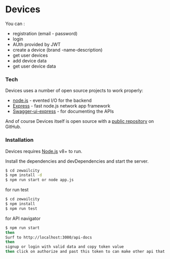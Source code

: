 # Devices

You can :
  - registration (email - password)
  -  login 
  -  AUth provided by JWT
  - create a device (brand -name-description)
  - get user devices
  - add device data
  - get user device data


### Tech
Devices uses a number of open source projects to work properly:

* [node.js] - evented I/O for the backend
* [Express] - fast node.js network app framework 
* [Swagger-ui-express] -  for documenting the APIs 

And of course Devices itself is open source with a [public repository][git-repo-url] on GitHub.

### Installation

Devices requires [Node.js](https://nodejs.org/) v8+ to run.

Install the dependencies and devDependencies and start the server.
```sh
$ cd zewailcity
$ npm install -d
$ npm run start or node app.js
```

for run test 
```sh
$ cd zewailcity
$ npm install 
$ npm run test
```

for API navigator
```sh
$ npm run start
then
Surf to http://localhost:3000/api-docs
then
signup or login with valid data and copy token value
then click on authorize and past this token to can make other api that required a token
```

   [git-repo-url]: <https://github.com/abdalahshaban/devicesAPI>
   [node.js]: <http://nodejs.org>
   [express]: <http://expressjs.com>
   [Swagger-ui-express]:<https://www.npmjs.com/package/swagger-ui-express>
